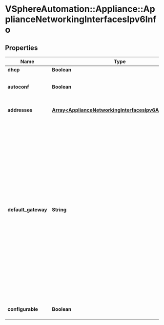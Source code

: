 # VSphereAutomation::Appliance::ApplianceNetworkingInterfacesIpv6Info

## Properties
Name | Type | Description | Notes
------------ | ------------- | ------------- | -------------
**dhcp** | **Boolean** | DHCP is on. | 
**autoconf** | **Boolean** | Stateless Address Autoconfiguration (SLAAC) is on. | 
**addresses** | [**Array&lt;ApplianceNetworkingInterfacesIpv6AddressInfo&gt;**](ApplianceNetworkingInterfacesIpv6AddressInfo.md) | List of addresses with their origins and statuses. | 
**default_gateway** | **String** | The default gateway for static IP address assignment. This configures the global IPv6 default gateway on the appliance with the specified gateway address and interface. This gateway replaces the existing default gateway configured on the appliance. However, if the gateway address is link-local, then it is added for that interface. This does not support configuration of multiple global default gateways through different interfaces. | 
**configurable** | **Boolean** | Is NIC configurable or not. | 


